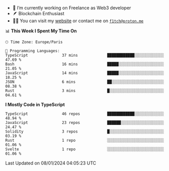 - 🔭 I’m currently working on Freelance as Web3 developer
- 🪶 Blockchain Enthusiast
- 👨‍💻 You can visit my [website](https://f1tch.xyz) or contact me on [`f1tch@proton.me`](mailto:f1tch@proton.me)

<!--START_SECTION:waka-->
📊 **This Week I Spent My Time On** 

```text
🕑︎ Time Zone: Europe/Paris

💬 Programming Languages: 
TypeScript               37 mins             ████████████░░░░░░░░░░░░░   47.69 % 
Bash                     16 mins             █████░░░░░░░░░░░░░░░░░░░░   21.05 % 
JavaScript               14 mins             █████░░░░░░░░░░░░░░░░░░░░   18.25 % 
JSON                     6 mins              ██░░░░░░░░░░░░░░░░░░░░░░░   08.38 % 
Rust                     3 mins              █░░░░░░░░░░░░░░░░░░░░░░░░   04.61 % 
```

**I Mostly Code in TypeScript** 

```text
TypeScript               46 repos            ████████████░░░░░░░░░░░░░   48.94 % 
JavaScript               23 repos            ██████░░░░░░░░░░░░░░░░░░░   24.47 % 
Solidity                 3 repos             █░░░░░░░░░░░░░░░░░░░░░░░░   03.19 % 
Rust                     1 repo              ░░░░░░░░░░░░░░░░░░░░░░░░░   01.06 % 
Svelte                   1 repo              ░░░░░░░░░░░░░░░░░░░░░░░░░   01.06 % 
```




 Last Updated on 08/01/2024 04:05:23 UTC
<!--END_SECTION:waka-->
